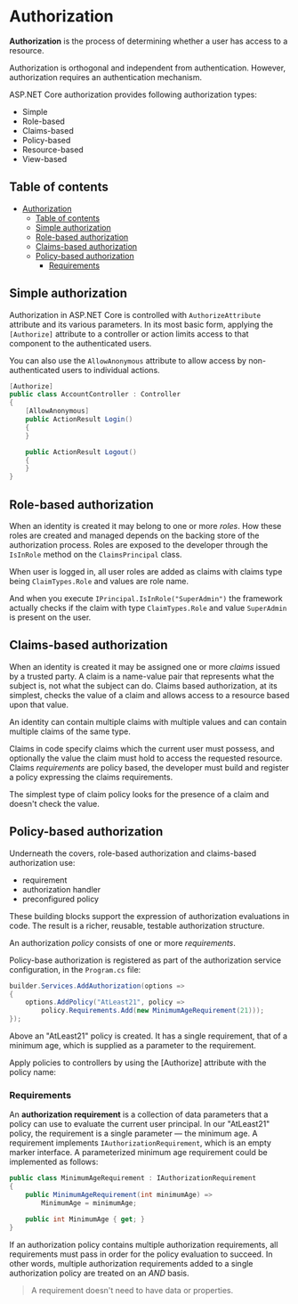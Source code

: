 # Authorization

**Authorization** is the process of determining whether a user has access to a resource.

Authorization is orthogonal and independent from authentication. However, authorization requires an authentication mechanism.

ASP.NET Core authorization provides following authorization types:

- Simple
- Role-based
- Claims-based
- Policy-based
- Resource-based
- View-based

## Table of contents

- [Authorization](#authorization)
  - [Table of contents](#table-of-contents)
  - [Simple authorization](#simple-authorization)
  - [Role-based authorization](#role-based-authorization)
  - [Claims-based authorization](#claims-based-authorization)
  - [Policy-based authorization](#policy-based-authorization)
    - [Requirements](#requirements)

## Simple authorization

Authorization in ASP.NET Core is controlled with `AuthorizeAttribute` attribute and its various parameters. In its most basic form, applying the `[Authorize]` attribute to a controller or action limits access to that component to the authenticated users.

You can also use the `AllowAnonymous` attribute to allow access by non-authenticated users to individual actions.

```csharp
[Authorize]
public class AccountController : Controller
{
    [AllowAnonymous]
    public ActionResult Login()
    {
    }

    public ActionResult Logout()
    {
    }
}
```

## Role-based authorization

When an identity is created it may belong to one or more *roles*. How these roles are created and managed depends on the backing store of the authorization process. Roles are exposed to the developer through the `IsInRole` method on the `ClaimsPrincipal` class.

When user is logged in, all user roles are added as claims with claims type being `ClaimTypes.Role` and values are role name.

And when you execute `IPrincipal.IsInRole("SuperAdmin")` the framework actually checks if the claim with type `ClaimTypes.Role` and value `SuperAdmin` is present on the user.

## Claims-based authorization

When an identity is created it may be assigned one or more *claims* issued by a trusted party. A claim is a name-value pair that represents what the subject is, not what the subject can do. Claims based authorization, at its simplest, checks the value of a claim and allows access to a resource based upon that value.

An identity can contain multiple claims with multiple values and can contain multiple claims of the same type.

Claims in code specify claims which the current user must possess, and optionally the value the claim must hold to access the requested resource. Claims *requirements* are policy based, the developer must build and register a policy expressing the claims requirements.

The simplest type of claim policy looks for the presence of a claim and doesn't check the value.

## Policy-based authorization

Underneath the covers, role-based authorization and claims-based authorization use:

- requirement
- authorization handler
- preconfigured policy

These building blocks support the expression of authorization evaluations in code. The result is a richer, reusable, testable authorization structure.

An authorization *policy* consists of one or more *requirements*.

Policy-base authorization is registered as part of the authorization service configuration, in the `Program.cs` file:

```csharp
builder.Services.AddAuthorization(options =>
{
    options.AddPolicy("AtLeast21", policy =>
        policy.Requirements.Add(new MinimumAgeRequirement(21)));
});
```

Above an "AtLeast21" policy is created. It has a single requirement, that of a minimum age, which is supplied as a parameter to the requirement.

Apply policies to controllers by using the [Authorize] attribute with the policy name:

### Requirements

An **authorization requirement** is a collection of data parameters that a policy can use to evaluate the current user principal. In our "AtLeast21" policy, the requirement is a single parameter — the minimum age. A requirement implements `IAuthorizationRequirement`, which is an empty marker interface. A parameterized minimum age requirement could be implemented as follows:

```csharp
public class MinimumAgeRequirement : IAuthorizationRequirement
{
    public MinimumAgeRequirement(int minimumAge) =>
        MinimumAge = minimumAge;

    public int MinimumAge { get; }
}
```

If an authorization policy contains multiple authorization requirements, all requirements must pass in order for the policy evaluation to succeed. In other words, multiple authorization requirements added to a single authorization policy are treated on an *AND* basis.

> A requirement doesn't need to have data or properties.

